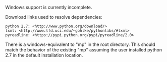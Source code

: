 Windows support is currently incomplete.

Download links used to resolve dependencies:

    python 2.7: <http://www.python.org/download/>
    lxml: <http://www.lfd.uci.edu/~gohlke/pythonlibs/#lxml>
    pyreadline: <https://pypi.python.org/pypi/pyreadline/2.0>

There is a windows-equivalent to "mp" in the root directory. This should
match the behavior of the existing "mp" assuming the user installed python
2.7 in the default installation location.

